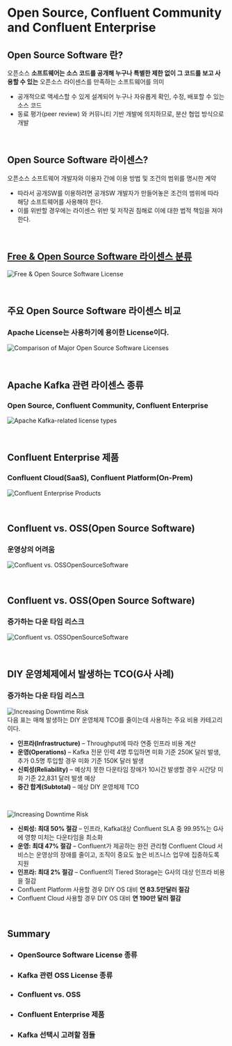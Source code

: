 # Open Source, Confluent Community and Confluent Enterprise

## Open Source Software 란?
오픈소스 **소프트웨어는 소스 코드를 공개해 누구나 특별한 제한 없이 그 코드를 보고 사용할 수 있는** 오픈소스 라이센스를 만족하는 소프트웨어를 의미
* 공개적으로 액세스할 수 있게 설계되어 누구나 자유롭게 확인, 수정, 배포할 수 있는 소스 코드
* 동료 평가(peer review) 와 커뮤니티 기반 개발에 의지하므로, 분산 협업 방식으로 개발

<br>

## Open Source Software 라이센스?
오픈소스 소프트웨어 개발자와 이용자 간에 이용 방법 및 조건의 범위를 명시한 계약
* 따라서 공개SW를 이용하려면 공개SW 개발자가 만들어놓은 조건의 범위에 따라 해당 소프트웨어를 사용해야 한다.
* 이를 위반할 경우에는 라이센스 위반 및 저작권 침해로 이에 대한 법적 책임을 져야 한다.

<br>

## [Free & Open Source Software 라이센스 분류](https://www.oss.kr/oss_license)
![Free & Open Source Software License](../images/04.Free%20&%20Open%20Source%20Software%20License.PNG)

<br>

## 주요 Open Source Software 라이센스 비교
### Apache License는 사용하기에 용이한 License이다.
![Comparison of Major Open Source Software Licenses](../images/05.Comparison%20of%20Major%20Open%20Source%20Software%20Licenses.PNG)  

<br>

## Apache Kafka 관련 라이센스 종류
### Open Source, Confluent Community, Confluent Enterprise
![Apache Kafka-related license types](../images/06.Apache%20Kafka-related%20license%20types.PNG)

<br>

## Confluent Enterprise 제품
### Confluent Cloud(SaaS), Confluent Platform(On-Prem)
![Confluent Enterprise Products](../images/07.Confluent%20Enterprise%20Products.PNG)

<br>

## Confluent vs. OSS(Open Source Software)
### 운영상의 어려움
![Confluent vs. OSSOpenSourceSoftware](../images/08.Confluent%20vs.%20OSSOpenSourceSoftware%201.PNG)

<br>

## Confluent vs. OSS(Open Source Software)
### 증가하는 다운 타임 리스크
![Confluent vs. OSSOpenSourceSoftware](../images/09.Confluent%20vs.%20OSSOpenSourceSoftware%202.PNG)

<br>

## DIY 운영체제에서 발생하는 TCO(G사 사례)
### 증가하는 다운 타임 리스크
![Increasing Downtime Risk](../images/10.Increasing%20Downtime%20Risk%201.PNG)  
다음 표는 매해 발생하는 DIY 운영체제 TCO를 줄이는데 사용하는 주요 비용 카테고리이다.
* **인프라(Infrastructure)** – Throughput에 따라 연중 인프라 비용 계산
* **운영(Operations)** – Kafka 전문 인력 4명 투입하면 미화 기준 250K 달러 발생, 추가 0.5명 투입할 경우 미화 기준 150K 달러 발생
* **신뢰성(Reliability)** – 예상치 못한 다운타임 장애가 10시간 발생할 경우 시간당 미화 기준 22,831 달러 발생 예상
* **중간 합계(Subtotal)** – 예상 DIY 운영체제 TCO

<br>

![Increasing Downtime Risk](../images/11.Increasing%20Downtime%20Risk%202.PNG)  
* **신뢰성: 최대 50% 절감** – 인프라, Kafka대상 Confluent SLA 중 99.95%는 G사에 영향 미치는 다운타임을 최소화
* **운영: 최대 47% 절감** – Confluent가 제공하는 완전 관리형 Confluent Cloud 서비스는 운영상의 장애를 줄이고, 조직이 중요도 높은 비즈니스 업무에 집중하도록 지원
* **인프라: 최대 2% 절감** – Confluent의 Tiered Storage는 G사의 대상 인프라 비용을 절감
* Confluent Platform 사용할 경우 DIY OS 대비 **연 83.5만달러 절감**
* Confluent Cloud 사용할 경우 DIY OS 대비 **연 190만 달러 절감**

<br>

## Summary
* ### OpenSource Software License 종류
* ### Kafka 관련 OSS License 종류
* ### Confluent vs. OSS
* ### Confluent Enterprise 제품
* ### Kafka 선택시 고려할 점들